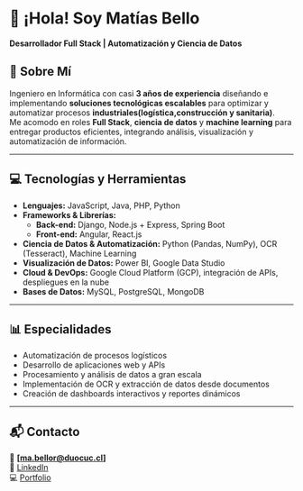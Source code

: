 # 👋 ¡Hola! Soy **Matías Bello**  
**Desarrollador Full Stack | Automatización y Ciencia de Datos**  

## 🚀 Sobre Mí  
Ingeniero en Informática con casi **3 años de experiencia** diseñando e implementando **soluciones tecnológicas escalables** para optimizar y automatizar procesos **industriales(logística,construcción y sanitaria)**.  
Me acomodo en roles **Full Stack**, **ciencia de datos** y **machine learning** para entregar productos eficientes, integrando análisis, visualización y automatización de información.  

---

## 💻 Tecnologías y Herramientas  
- **Lenguajes:** JavaScript, Java, PHP, Python  
- **Frameworks & Librerías:**  
  - **Back-end:** Django, Node.js + Express, Spring Boot  
  - **Front-end:** Angular, React.js  
- **Ciencia de Datos & Automatización:** Python (Pandas, NumPy), OCR (Tesseract), Machine Learning  
- **Visualización de Datos:** Power BI, Google Data Studio  
- **Cloud & DevOps:** Google Cloud Platform (GCP), integración de APIs, despliegues en la nube  
- **Bases de Datos:** MySQL, PostgreSQL, MongoDB  

---

## 📊 Especialidades  
- Automatización de procesos logísticos  
- Desarrollo de aplicaciones web y APIs  
- Procesamiento y análisis de datos a gran escala  
- Implementación de OCR y extracción de datos desde documentos  
- Creación de dashboards interactivos y reportes dinámicos  

---

## 📬 Contacto  
📧 **[ma.bellor@duocuc.cl]**  
🔗 [LinkedIn](https://www.linkedin.com/in/mat%C3%ADas-bello-rodr%C3%ADguez-5b798323a/)  
💻 [Portfolio](https://github.com/)  
